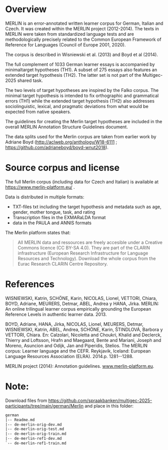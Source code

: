 # Overview

MERLIN is an error-annotated written learner corpus for German, Italian and Czech. It was created within the MERLIN project (2012-2014). The texts in MERLIN were taken from standardized language tests and are methodologically precisely related to the Common European Framework of Reference for Languages (Council of Europe 2001, 2020).

The corpus is described in Wisniewski et al. (2013) and Boyd et al (2014).

The full complement of 1033 German learner essays is accompanied by minimaltarget hypotheses (TH1). A subset of 275 essays also features an extended target hypothesis (TH2). The latter set is not part of the Multigec-2025 shared task.

The two levels of target hypotheses are inspired by the Falko corpus. The minimal target hypothesis is intended to fix orthographic and grammatical errors (TH1) while the extended target hypothesis (TH2) also addresses sociolinguistic, lexical, and pragmatic deviations from what would be expected from native speakers.

The guidelines for creating the Merlin target hypotheses are included in the overall MERLIN Annotation Structure Guidelines document.

The data splits used for the Merlin corpus are taken from earlier work by Adriane Boyd (http://aclweb.org/anthology/W18-6111 ; https://github.com/adrianeboyd/boyd-wnut2018).

# Source corpus and license

The full Merlin corpus (including data for Czech and Italian) is available at https://www.merlin-platform.eu/ .

Data is distributed in multiple formats:

- TXT-files txt including the target hypothesis and metadata such as age, gender, mother tongue, task, and rating
- Transcription files in the EXMARaLDA format
- data in the PAULA and ANNIS formats

The Merlin platform states that:

> All MERLIN data and ressources are freely accesible under a Creative Commons licence (CC BY-SA 4.0). They are part of the CLARIN infrastructure (European Research Infrastructure for Language Resources and Technology). Download the whole corpus from the Eurac Research CLARIN Centre Repository.

# References

WISNIEWSKI, Katrin, SCHÖNE, Karin, NICOLAS, Lionel, VETTORI, Chiara, BOYD, Adriane, MEURERS, Detmar, ABEL, Andrea y HANA, Jirka. MERLIN: An online trilingual learner corpus empirically grounding the European Reference Levels in authentic learner data. 2013.

BOYD, Adriane, HANA, Jirka, NICOLAS, Lionel, MEURERS, Detmar, WISNIEWSKI, Katrin, ABEL, Andrea, SCHÖNE, Karin, ŠTINDLOVÁ, Barbora y VETTORI, Chiara. En: Calzolari, Nicoletta and Choukri, Khalid and Declerck, Thierry and Loftsson, Hrafn and Maegaard, Bente and Mariani, Joseph and Moreno, Asuncion and Odijk, Jan and Piperidis, Stelios. The MERLIN corpus: Learner language and the CEFR. Reykjavik, Iceland: European Language Resources Association (ELRA). 2014.p. 1281--1288.

MERLIN project (2014): Annotation guidelines. www.merlin-platform.eu.

# Note:

Download files from https://github.com/spraakbanken/multigec-2025-participants/tree/main/german/Merlin and place in this folder:

```txt
german
|-- Readme.md
|-- de-merlin-orig-dev.md
|-- de-merlin-orig-test.md
|-- de-merlin-orig-train.md
|-- de-merlin-ref1-dev.md
`-- de-merlin-ref1-train.md
```
